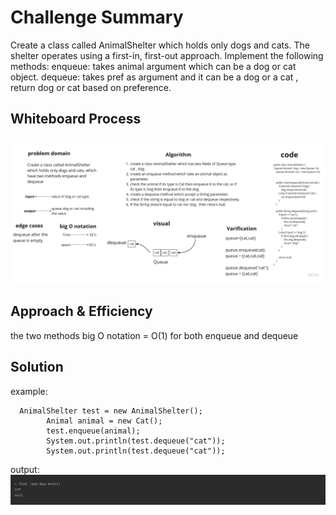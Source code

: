 # Challenge Summary

Create a class called AnimalShelter which holds only dogs and cats.
The shelter operates using a first-in, first-out approach.
Implement the following methods:
enqueue: takes animal argument which can be a dog or cat object.
dequeue: takes pref as argument and it can be a dog or a cat , return dog or cat based on preference.

## Whiteboard Process
![whiteboard](whiteboard.jpg)
## Approach & Efficiency
the two methods big O notation = O(1) for both enqueue and dequeue

## Solution
example:

```
  AnimalShelter test = new AnimalShelter();
        Animal animal = new Cat();
        test.enqueue(animal);
        System.out.println(test.dequeue("cat"));
        System.out.println(test.dequeue("cat"));
```

output:
![output](output.jpg)